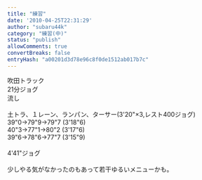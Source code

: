 ```yaml
---
title: "練習"
date: '2010-04-25T22:31:29'
author: "subaru44k"
category: "練習(中)"
status: "publish"
allowComments: true
convertBreaks: false
entryHash: "a00201d3d78e96c8f0de1512ab017b7c"
---
```

吹田トラック<br>
21分ジョグ<br>
流し<br>
<br>
土トラ、１レーン、ランパン、ターサー(3'20"×3,レスト400ジョグ)<br>
39"0→79"9→79"7 (3'18"6)<br>
40"3→77"1→80"2 (3'17"6)<br>
39"6→78"6→77"7 (3'15"9)<br>
<br>
4'41"ジョグ<br>
<br>
少しやる気がなかったのもあって若干ゆるいメニューかも。
